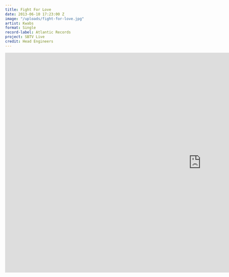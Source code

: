 ```yaml
---
title: Fight For Love
date: 2013-06-10 17:23:00 Z
image: "/uploads/fight-for-love.jpg"
artist: Kwabs
format: Single
record-label: Atlantic Records
project: SBTV Live
credit: Head Engineers
---
```


<div class="responsive-embed  widescreen">
  <iframe width="1280" height="720" src="https://www.youtube.com/embed/6PCyKwSFrwg?rel=0&amp;showinfo=0" frameborder="0" allowfullscreen></iframe>
</div>